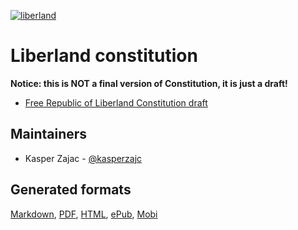 [![liberland](http://liberland.org/addons/image/Liberland_znak_small.png)](https://github.com/liberland/liberland)

# Liberland constitution

**Notice: this is NOT a final version of Constitution, it is just a draft!**

* [Free Republic of Liberland Constitution draft](Liberland-constitution.md)

## Maintainers

* Kasper Zajac - [@kasperzajc](https://github.com/KacperZajc)

## Generated formats

[Markdown], [PDF], [HTML], [ePub], [Mobi]


[Markdown]: https://github.com/liberland/docs/raw/master/constitution/Liberland-constitution.md
[PDF]: https://github.com/liberland/docs/raw/master/constitution/Liberland-constitution.pdf
[HTML]: https://github.com/liberland/docs/raw/master/constitution/Liberland-constitution.html
[ePub]: https://github.com/liberland/docs/raw/master/constitution/Liberland-constitution.epub
[Mobi]: https://github.com/liberland/docs/raw/master/constitution/Liberland-constitution.mobi
